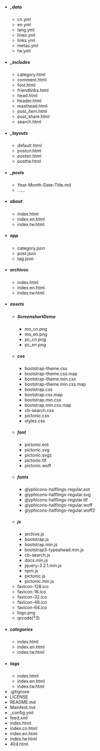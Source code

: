 - ##### _data
  - cn.yml
  - en.yml
  - lang.yml
  - lines.yml
  - links.yml
  - metas.yml
  - tw.yml
- ##### _includes
  - category.html
  - comment.html
  - foot.html
  - friendlinks.html
  - head.html
  - header.html
  - masthead.html
  - post_item.html
  - post_share.html
  - search.html
- ##### _layouts
  - default.html
  - postcn.html
  - posten.html
  - posttw.html
- ##### _posts
  - Year-Month-Date-Title.md
  - ......
- ##### about
  - index.html
  - index.en.html
  - index.tw.html
- ##### app
  - category.json
  - post.json
  - tag.json
- ##### archives
  - index.html
  - index.en.html
  - index.tw.html
- ##### assets
  - ##### ScreenshortDemo
    - mo_cn.png
    - mo_en.png
    - pc_cn.png
    - pc_en.png
  - ##### css
    - bootstrap-theme.css
    - bootstrap-theme.css.map
    - bootstrap-theme.min.css
    - bootstrap-theme.min.css.map
    - bootstrap.css
    - bootstrap.css.map
    - bootstrap.min.css
    - bootstrap.min.css.map
    - cb-search.css
    - pictonic.css
    - styles.css
  - ##### font
    - pictonic.eot
    - pictonic.svg
    - pictonic.svgz
    - pictonic.ttf
    - pictonic.woff
  - ##### fonts
    - glyphicons-halflings-regular.eot
    - glyphicons-halflings-regular.svg
    - glyphicons-halflings-regular.ttf
    - glyphicons-halflings-regular.woff
    - glyphicons-halflings-regular.woff2
  - ##### js
    - archive.js
    - bootstrap.js
    - bootstrap.min.js
    - bootstrap3-typeahead.min.js
    - cb-search.js
    - docs.min.js
    - jquery-3.2.1.min.js
    - npm.js
    - pictonic.js
    - pictonic.min.js
  - favicon-128.ico
  - favicon-16.ico
  - favicon-32.ico
  - favicon-48.ico
  - favicon-64.ico
  - logo.png
  - qrcode(*3)
- ##### categories
  - index.html
  - index.en.html
  - index.tw.html
- ##### tags
  - index.html
  - index.en.html
  - index.tw.html
- .gitignore
- LICENSE
- README.md
- Mainfest.md
- _config.yml
- feed.xml  
- index.html
- index.cn.html
- index.en.html
- index.tw.html
- 404.html
